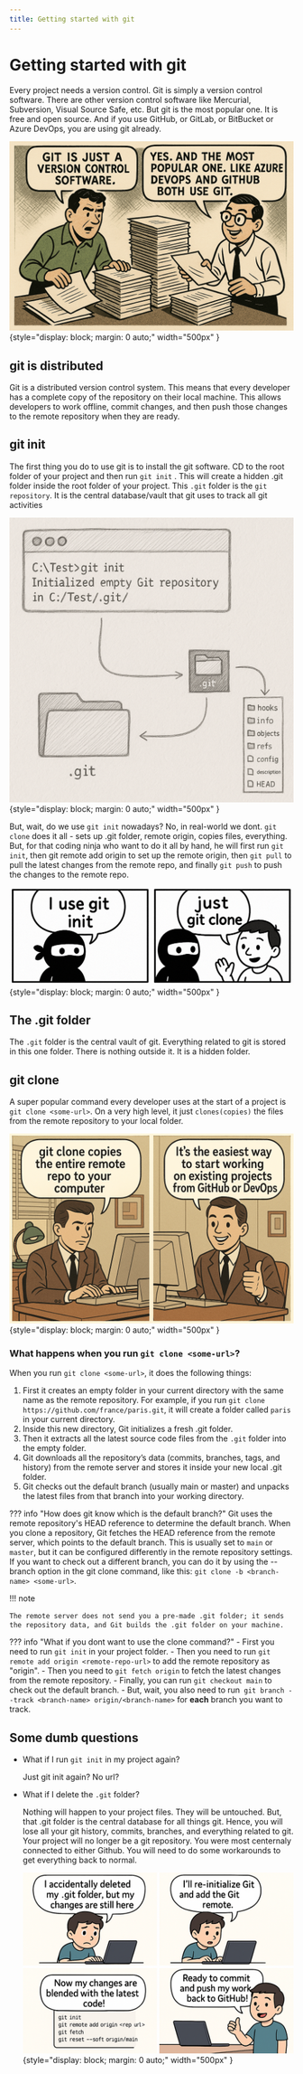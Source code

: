 ```yaml
---
title: Getting started with git
---
```


# Getting started with git
Every project needs a version control. Git is simply a version control software. There are other version control software like Mercurial, Subversion, Visual Source Safe, etc. But git is the most popular one. It is free and open source. And if you use GitHub, or GitLab, or BitBucket or Azure DevOps, you are using git already.

![](images/20250611161454.png){style="display: block; margin: 0 auto;" width="500px" }

## git is distributed
Git is a distributed version control system. This means that every developer has a complete copy of the repository on their local machine. This allows developers to work offline, commit changes, and then push those changes to the remote repository when they are ready.
## git init

The first thing you do to use git is to install the git software. CD to the root folder of your project and then run `git init` . This will create a hidden .git folder inside the root folder of your project. This `.git` folder is the `git repository`. It is the central database/vault that git uses to track all git activities

![](images/20250614173743.png){style="display: block; margin: 0 auto;" width="500px" }

But, wait, do we use `git init` nowadays? No, in real-world we dont. `git clone` does it all - sets up .git folder, remote origin, copies files, everything. But, for that coding ninja who want to do it all by hand, he will first run `git init`, then git remote add origin <remote-repo-url> to set up the remote origin, then `git pull` to pull the latest changes from the remote repo, and finally `git push` to push the changes to the remote repo.

![](images/20250614133726.png){style="display: block; margin: 0 auto;" width="500px" }

## The .git folder

The `.git` folder is the central vault of git. Everything related to git is stored in this one folder. There is nothing outside it. It is a hidden folder.


## git clone

A super popular command every developer uses at the start of a project is `git clone <some-url>`. On a very high level, it just `clones(copies)` the files from the remote repository to your local folder.

![](images/20250614142044.png){style="display: block; margin: 0 auto;" width="500px" }

### What happens when you run `git clone <some-url>`?

When you run `git clone <some-url>`, it does the following things:

1. First it creates an empty folder in your current directory with the same name as the remote repository. For example, if you run `git clone https://github.com/france/paris.git`, it will create a folder called `paris` in your current directory.
2. Inside this new directory, Git initializes a fresh .git folder. 
3. Then it extracts all the latest source code files from the `.git` folder into the empty folder.
4. Git downloads all the repository’s data (commits, branches, tags, and history) from the remote server and stores it inside your new local .git folder.
5. Git checks out the default branch (usually main or master) and unpacks the latest files from that branch into your working directory.


??? info "How does git know which is the default branch?"
    Git uses the remote repository's HEAD reference to determine the default branch. When you clone a repository, Git fetches the HEAD reference from the remote server, which points to the default branch. This is usually set to `main` or `master`, but it can be configured differently in the remote repository settings. If you want to check out a different branch, you can do it by using the --branch option in the git clone command, like this: `git clone -b <branch-name> <some-url>`.


!!! note

    The remote server does not send you a pre-made .git folder; it sends the repository data, and Git builds the .git folder on your machine.


??? info "What if you dont want to use the clone command?"
    - First you need to run `git init` in your project folder. 
    - Then you need to run `git remote add origin <remote-repo-url>` to add the remote repository as "origin". 
    - Then you need to `git fetch origin` to fetch the latest changes from the remote repository. 
    - Finally, you can run `git checkout main` to check out the default branch. 
    - But, wait, you also need to run` git branch --track <branch-name> origin/<branch-name>` for **each** branch you want to track. 

## Some dumb questions

- What if I run `git init` in my project again?

    Just git init again? No url?

- What if I delete the `.git` folder?

    Nothing will happen to your project files. They will be untouched. But, that .git folder is the central database for all things git. Hence, you will lose all your git history, commits, branches, and everything related to git. Your project will no longer be a git repository. You were most centernaly connected to either Github. You will need to do some workarounds to get everything back to normal. 

    ![](images/20250614135359.png){style="display: block; margin: 0 auto;" width="500px" }